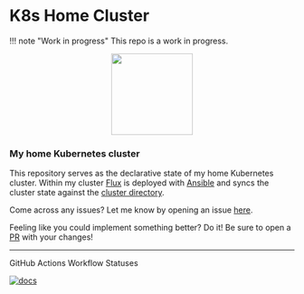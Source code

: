 # K8s Home Cluster

!!! note "Work in progress"
    This repo is a work in progress.

<div align="center">

<img src="https://camo.githubusercontent.com/5b298bf6b0596795602bd771c5bddbb963e83e0f/68747470733a2f2f692e696d6775722e636f6d2f7031527a586a512e706e67" align="center" width="144px" height="144px"/>

</div>

### My home Kubernetes cluster

This repository serves as the declarative state of my home Kubernetes cluster. Within my cluster [Flux][flux] is deployed with [Ansible][flux-ansible] and syncs the cluster state against the [cluster directory][cluster-directory].

Come across any issues? Let me know by opening an issue [here][issue].

Feeling like you could implement something better? Do it! Be sure to open a [PR][pr] with your changes!

---

GitHub Actions Workflow Statuses

[![docs](https://github.com/claughinghouse/k8s-ops/actions/workflows/docs.yaml/badge.svg)](https://github.com/claughinghouse/k8s-ops/actions/workflows/docs.yaml)

[flux]: https://fluxcd.io/
[flux-ansible]: https://github.com/claughinghouse/k8s-ops/blob/main/server/ansible/playbooks/k3s/install_flux.yaml
[cluster-directory]: https://github.com/claughinghouse/k8s-ops/tree/main/cluster
[issue]: https://github.com/claughinghouse/k8s-ops/issues/new
[pr]: https://github.com/claughinghouse/k8s-ops/compare

